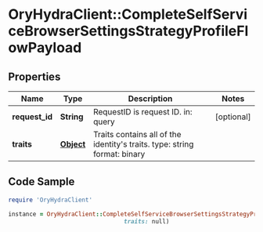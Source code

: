 # OryHydraClient::CompleteSelfServiceBrowserSettingsStrategyProfileFlowPayload

## Properties

Name | Type | Description | Notes
------------ | ------------- | ------------- | -------------
**request_id** | **String** | RequestID is request ID.  in: query | [optional] 
**traits** | [**Object**](.md) | Traits contains all of the identity&#39;s traits.  type: string format: binary | 

## Code Sample

```ruby
require 'OryHydraClient'

instance = OryHydraClient::CompleteSelfServiceBrowserSettingsStrategyProfileFlowPayload.new(request_id: null,
                                 traits: null)
```


